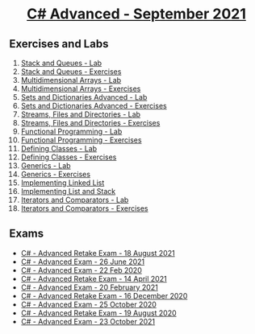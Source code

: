# <a href="https://softuni.bg/trainings/3483/csharp-advanced-september-2021/internal"><p align="center"> C# Advanced - September 2021<p>
</a>



## Exercises and Labs


1. <a href="https://github.com/kace123/Software-University--SoftUni-/tree/main/C%23%20Programming/C%23%20Advanced/C%23%20Advanced%20-%20Exercises/Stack%20and%20Queues%20-%20Lab" Lab> Stack and Queues - Lab </a>
2. <a href="https://github.com/kace123/Software-University--SoftUni-/tree/main/C%23%20Programming/C%23%20Advanced/C%23%20Advanced%20-%20Exercises/Stack%20and%20Queues%20-%20Exercises"> Stack and Queues - Exercises </a>
3. <a href="https://github.com/kace123/Software-University--SoftUni-/tree/main/C%23%20Programming/C%23%20Advanced/C%23%20Advanced%20-%20Exercises/Multidimensional%20Arrays%20-%20Lab"> Multidimensional Arrays - Lab </a>
4. <a href="https://github.com/kace123/Software-University--SoftUni-/tree/main/C%23%20Programming/C%23%20Advanced/C%23%20Advanced%20-%20Exercises/Multidimensional%20Arrays%20-%20Exercises"> Multidimensional Arrays - Exercises </a>
5. <a href="https://github.com/kace123/Software-University--SoftUni-/tree/main/C%23%20Programming/C%23%20Advanced/C%23%20Advanced%20-%20Exercises/Sets%20and%20Dictionaries%20Advanced%20-%20Lab"> Sets and Dictionaries Advanced - Lab </a>
6. <a href="https://github.com/kace123/Software-University--SoftUni-/tree/main/C%23%20Programming/C%23%20Advanced/C%23%20Advanced%20-%20Exercises/Sets%20and%20Dictionaries%20Advanced%20-%20Exercises"> Sets and Dictionaries Advanced - Exercises </a>
7. <a href="https://github.com/kace123/Software-University--SoftUni-/tree/main/C%23%20Programming/C%23%20Advanced/C%23%20Advanced%20-%20Exercises/Streams%2C%20Files%20and%20Directiories%20-%20Lab"> Streams, Files and Directories - Lab </a>
8. <a href="https://github.com/kace123/Software-University--SoftUni-/tree/main/C%23%20Programming/C%23%20Advanced/C%23%20Advanced%20-%20Exercises/Streams%2C%20Files%20and%20Directories%20-%20Exercises"> Streams, Files and Directories - Exercises </a>
9. <a href="https://github.com/kace123/Software-University--SoftUni-/tree/main/C%23%20Programming/C%23%20Advanced/C%23%20Advanced%20-%20Exercises/Functional%20Programming%20-%20Lab"> Functional Programming - Lab </a>
10. <a href="https://github.com/kace123/Software-University--SoftUni-/tree/main/C%23%20Programming/C%23%20Advanced/C%23%20Advanced%20-%20Exercises/Functional%20Programming%20-%20Exercises"> Functional Programming - Exercises </a>
11. <a href="https://github.com/kace123/Software-University--SoftUni-/tree/main/C%23%20Programming/C%23%20Advanced/C%23%20Advanced%20-%20Exercises/Defining%20Classes%20-%20Lab"> Defining Classes - Lab </a>
12. <a href="https://github.com/kace123/Software-University--SoftUni-/tree/main/C%23%20Programming/C%23%20Advanced/C%23%20Advanced%20-%20Exercises/Defining%20Classes%20-%20Exercises"> Defining Classes - Exercises </a>
13. <a href="https://github.com/kace123/Software-University--SoftUni-/tree/main/C%23%20Programming/C%23%20Advanced/C%23%20Advanced%20-%20Exercises/Generics%20-%20Lab"> Generics - Lab </a>
14.  <a href="https://github.com/kace123/Software-University--SoftUni-/tree/main/C%23%20Programming/C%23%20Advanced/C%23%20Advanced%20-%20Exercises/Generics%20-%20Exercises"> Generics - Exercises </a>
15.  <a href="https://github.com/kace123/Software-University--SoftUni-/tree/main/C%23%20Programming/C%23%20Advanced/C%23%20Advanced%20-%20Exercises/Implementing%20Linked%20List/DoublyLinkedList"> Implementing Linked List </a>
16.  <a href="https://github.com/kace123/Software-University--SoftUni-/tree/main/C%23%20Programming/C%23%20Advanced/C%23%20Advanced%20-%20Exercises/Implementing%20List%20and%20Stack"> Implementing List and Stack </a>
17.  <a href="https://github.com/kace123/Software-University--SoftUni-/tree/main/C%23%20Programming/C%23%20Advanced/C%23%20Advanced%20-%20Exercises/Iterators%20and%20Comparators%20-%20Lab"> Iterators and Comparators - Lab </a>
18.  <a href="https://github.com/kace123/Software-University--SoftUni-/tree/main/C%23%20Programming/C%23%20Advanced/C%23%20Advanced%20-%20Exercises/Iterators%20and%20Comparators%20-%20Exercises"> Iterators and Comparators - Exercises </a>

## Exams
- <a href="https://github.com/kace123/Software-University--SoftUni-/tree/main/C%23%20Programming/C%23%20Advanced/C%23%20Advanced%20-%20Exams/C%23%20-%20Advanced%20Retake%20Exam%20-%2018%20August%202021">  C# - Advanced Retake Exam - 18 August 2021 </a>
- <a href="https://github.com/kace123/Software-University--SoftUni-/tree/main/C%23%20Programming/C%23%20Advanced/C%23%20Advanced%20-%20Exams/C%23%20-%20Advanced%20Exam%20-%2026%20June%202021"> C# - Advanced Exam - 26 June 2021 </a>
- <a href="https://github.com/NikolovDaniel/Software-University--SoftUni-/tree/main/C%23%20Programming/C%23%20Advanced/C%23%20Advanced%20-%20Exams/C%23%20-%20Advanced%20Exam%20-%2022%20Feb%202020"> C# - Advanced Exam - 22 Feb 2020 </a>
- <a href="https://github.com/NikolovDaniel/Software-University--SoftUni-/tree/main/C%23%20Programming/C%23%20Advanced/C%23%20Advanced%20-%20Exams/C%23%20-%20Advanced%20Retake%20Exam%20-%2014%20April%202021"> C# - Advanced Retake Exam - 14 April 2021 </a>
- <a href ="https://github.com/NikolovDaniel/Software-University--SoftUni-/tree/main/C%23%20Programming/C%23%20Advanced/C%23%20Advanced%20-%20Exams/C%23%20-%20Advanced%20Exam%20-%2020%20February%202021"> C# - Advanced Exam - 20 February 2021 </a>
- <a href="https://github.com/NikolovDaniel/Software-University--SoftUni-/tree/main/C%23%20Programming/C%23%20Advanced/C%23%20Advanced%20-%20Exams/C%23%20-%20Advanced%20Retake%20Exam%20-%2016%20December%202020"> C# - Advanced Retake Exam - 16 December 2020 </a>
- <a href ="https://github.com/NikolovDaniel/Software-University--SoftUni-/tree/main/C%23%20Programming/C%23%20Advanced/C%23%20Advanced%20-%20Exams/C%23%20-%20Advanced%20Exam%20-%2025%20October%202020"> C# - Advanced Exam - 25 October 2020 </a>
- <a href="https://github.com/NikolovDaniel/Software-University--SoftUni-/tree/main/C%23%20Programming/C%23%20Advanced/C%23%20Advanced%20-%20Exams/C%23%20-%20Advanced%20Retake%20Exam%20-%2019%20August%202020"> C# - Advanced Retake Exam - 19 August 2020 </a>
- <a href="https://github.com/NikolovDaniel/Software-University--SoftUni-/tree/main/C%23%20Programming/C%23%20Advanced/C%23%20Advanced%20-%20Exams/C%23%20-%20Advanced%20Exam%20-%2023%20October%202021"> C# - Advanced Exam - 23 October 2021 </a>
